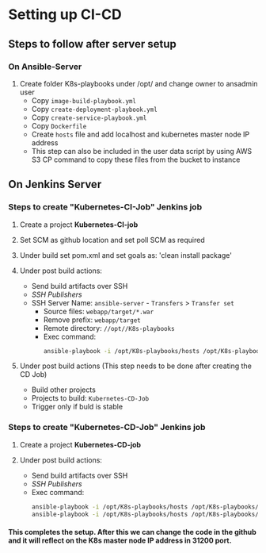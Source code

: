 # Setting up CI-CD 

## Steps to follow after server setup

### On Ansible-Server

1. Create folder K8s-playbooks under /opt/ and change owner to ansadmin user
    -   Copy `image-build-playbook.yml`
    -   Copy `create-deployment-playbook.yml`
    -   Copy `create-service-playbook.yml`
    -   Copy `Dockerfile`
    -   Create `hosts` file and add localhost and kubernetes master node IP address
    -   This step can also be included in the user data script by using AWS S3 CP command to copy these files from the bucket to instance

    
## On Jenkins Server

### Steps to create "Kubernetes-CI-Job" Jenkins job

1. Create a project **Kubernetes-CI-job**

1. Set SCM as github location and set poll SCM as required

1. Under build set pom.xml and set goals as: 'clean install package'

1. Under post build actions:
    - Send build artifacts over SSH
     - *SSH Publishers*
      - SSH Server Name: `ansible-server`
       - `Transfers` >  `Transfer set`
           - Source files: `webapp/target/*.war`
	       - Remove prefix: `webapp/target`
	       - Remote directory: `//opt//K8s-playbooks`
	       - Exec command: 
                ```sh 
                ansible-playbook -i /opt/K8s-playbooks/hosts /opt/K8s-playbooks/image-build-playbook.yml 
                ```

1. Under post build actions (This step needs to be done after creating the CD Job)
    - Build other projects
     - Projects to build: `Kubernetes-CD-Job`
     - Trigger only if buld is stable

### Steps to create "Kubernetes-CD-Job" Jenkins job

1. Create a project **Kubernetes-CD-job**

1. Under post build actions:
    - Send build artifacts over SSH
     - *SSH Publishers*
      - Exec command: 
        ```sh 
        ansible-playbook -i /opt/K8s-playbooks/hosts /opt/K8s-playbooks/create-deployment-playbook.yml;
        ansible-playbook -i /opt/K8s-playbooks/hosts /opt/K8s-playbooks/create-service-playbook.yml;
        ```

#### This completes the setup. After this we can change the code in the github and it will reflect on the K8s master node IP address in 31200 port.